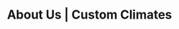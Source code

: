 ---
title: "About Us | Custom Climates"
description: "Meet the team that keeps your materials safe when weather tries to wreck your schedule. Real construction experience, real solutions."
hero_headline: "We've Seen What Weather Can Do to a Project"
hero_subtext: "And we're here to make sure it never happens to yours. Our team combines decades of construction, logistics, and business experience to deliver climate-controlled solutions that actually work when you need them most."
team_intro_headline: "The People Behind Your Protection"
team_intro_subtext: "We're not just equipment guys. We're former contractors, traders, and business operators who understand what it's like when deadlines are tight and weather won't cooperate."
team_members:
  - name: "Travis"
    image: "../../assets/images/team/Travis.webp"
    bio: "Travis spent 19 years in the oil and gas trenches with Exxon Mobil and BP, where small miscalculations cost millions. His last eight years as Book Lead for BP's Crude Oil Trading group taught him how to manage risk when the stakes are high and the weather doesn't care about your timeline.<br/><br/>He was part of the BP Crude Oil Executive Team running one of the world's largest trading operations. Think logistics nightmares, commodity price swings, and keeping product flowing across North America no matter what the elements threw at them.<br/><br/>After retiring in 2020, Travis turned his attention to helping startups solve real problems. At Custom Climates, he brings that same risk management mindset to keeping your materials safe and your projects on track."
  - name: "Jake"
    image: "../../assets/images/team/Jake.webp"
    bio: "Jake spent over 20 years building Burt Brothers Tire & Service from the ground up, doing everything from VP strategy to hands-on tire work. When you're running a family business, you learn real fast that customer care isn't just a buzzword - it's how you stay in business.<br/><br/>He's also a licensed real estate agent, which means he knows what it's like to help people make big decisions under pressure. Whether you're buying equipment or protecting a million-dollar material shipment, Jake brings that same straight-talk approach to every conversation."
    specialties_headline: "What Jake Handles:"
    specialties: "Relationship building, team leadership, problem solving, and making sure you get real value for your investment."
    education_headline: "Education:"
    education: "Westminster University, Bachelor of Arts in International Business"
  - name: "Tate"
    image: "../../assets/images/team/Tate.webp"
    bio: "Tate has four years of direct sales experience along the East Coast, working with companies in pest control, solar, and termite protection. Sounds different from construction? Not really. Every one of those industries is about preventing expensive disasters before they happen.<br/><br/>He knows how to translate complex services into simple solutions that actually make sense. Whether he's explaining why your house needs termite protection or why your drywall needs climate control, Tate gets straight to what matters: saving you time, money, and headaches."
    specialties_headline: "What Tate Handles:"
    specialties: "Direct sales, customer acquisition, and building relationships that actually last beyond the handshake."
  - name: "Antony"
    image: "../../assets/images/team/Antony.webp"
    bio: "Antony is a licensed contractor who's been working with GCs since 2017. He's seen firsthand what happens when materials get damaged, schedules slip, and budgets explode. That's why he gets it when you call us stressed about a weather forecast.<br/><br/>In 2021, he earned his B100 (General Building Contractor) and E100 (Engineering Contractor) licenses. He's led projects from start to finish, dealt with inspectors, managed subcontractors, and launched his own transportation company. When we say we understand your world, Antony is proof we're not just talking."
    specialties_headline: "What Antony Handles:"
    specialties: "Project coordination, onsite management, contractor relations, and making sure things actually get done right."
--- 